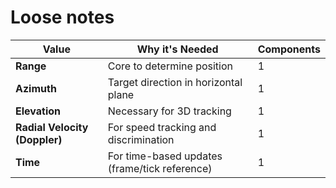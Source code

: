 # Loose notes

| Value                         | Why it's Needed                               | Components |
| ----------------------------- | --------------------------------------------- | ---------- |
| **Range**                     | Core to determine position                    | 1          |
| **Azimuth**                   | Target direction in horizontal plane          | 1          |
| **Elevation**                 | Necessary for 3D tracking                     | 1          |
| **Radial Velocity (Doppler)** | For speed tracking and discrimination         | 1          |
| **Time**                      | For time-based updates (frame/tick reference) | 1          |

